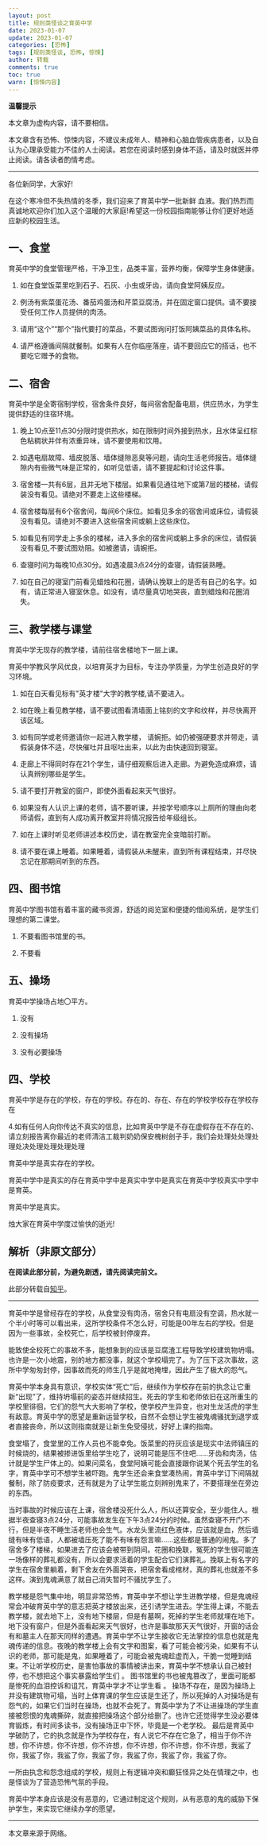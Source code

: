 ```yaml
---
layout: post
title: 规则类怪谈之育英中学
date: 2023-01-07
update: 2023-01-07
categories: [恐怖]
tags: [规则类怪谈, 恐怖, 惊悚]
author: 转载
comments: true
toc: true
warn: [惊悚内容]
---
```


**温馨提示**

本文章为虚构内容，请不要相信。

本文章含有恐怖、惊悚内容，不建议未成年人、精神和心脑血管疾病患者，以及自认为心理承受能力不佳的人士阅读。若您在阅读时感到身体不适，请及时就医并停止阅读。请各读者酌情考虑。

<!-- more -->

---

各位新同学，大家好!

在这个寒冷但不失热情的冬季，我们迎来了育英中学一批新鲜 血液。我们热烈而真诚地欢迎你们加入这个温暖的大家庭!希望这一份校园指南能够让你们更好地适应新的校园生活。

## 一、食堂

育英中学的食堂管理严格，干净卫生，品类丰富，营养均衡，保障学生身体健康。

1. 如在食堂饭菜里吃到石子、石灰、小虫或牙齿，请向食堂阿姨反应。

2. 例汤有紫菜蛋花汤、番茄鸡蛋汤和芹菜豆腐汤，并在固定窗口提供。请不要接受任何工作人员提供的肉汤。

3. 请用“这个”“那个”指代要打的菜品，不要试图询问打饭阿姨菜品的具体名称。

4. 请严格遵循间隔就餐制。如果有人在你临座落座，请不要回应它的搭话，也不要吃它赠予的食物。

## 二、宿舍

育英中学是全寄宿制学校，宿舍条件良好，每间宿舍配备电扇，供应热水，为学生提供舒适的住宿环境。

1. 晚上10点至11点30分限时提供热水，如在限制时间外接到热水，且水体呈红棕色粘稠状并伴有浓重异味，请不要使用和饮用。

2. 如遇电扇故障、墙皮脱落、墙体缝隙恶臭等问题，请向生活老师报告。墙体缝隙内有些微气味是正常的，如听见低语，请不要提起和讨论这件事。

3. 宿舍楼一共有6层，且并无地下楼层。如果看见通往地下或第7层的楼梯，请假装没有看见。请绝对不要走上这些楼梯。

4. 宿舍楼每层有6个宿舍间，每间6个床位。如看见多余的宿舍间或床位，请假装没有看见。请绝对不要进入这些宿舍间或躺上这些床位。

5. 如看见有同学走上多余的楼梯，进入多余的宿舍间或躺上多余的床位，请假装没有看见,不要试图劝阻。如被邀请，请婉拒。

6. 查寝时间为每晚10点30分。如遇凌晨3点24分的查寝，请假装熟睡。

7. 如在自己的寝室门前看见蜡烛和花圈，请确认挽联上的是否有自己的名字。如有，请正常进入寝室休息。如没有，请尽量真切地哭丧，直到蜡烛和花圈消失。

## 三、教学楼与课堂

育英中学无现存的教学楼，请前往宿舍楼地下一层上课。

育英中学教风学风优良，以培育英才为目标，专注办学质量，为学生创造良好的学习环境。

1. 如在白天看见标有"英才楼"大字的教学楼,请不要进入。

2. 如在晚上看见教学楼，请不要试图看清墙面上铭刻的文字和纹样，并尽快离开该区域。

3. 如有同学或老师邀请你一起进入教学楼， 请婉拒。如仍被强硬要求并带走，请假装身体不适，尽快催吐并且呕吐出来，以此为由快速回到寝室。

4. 走廊上不得同时存在21个学生，请仔细观察后进入走廊。为避免造成麻烦，请认真辨别哪些是学生。

5. 请不要打开教室的窗户，即使外面看起来天气很好。

6. 如果没有人认识上课的老师，请不要听课，并按学号顺序以上厕所的理由向老师请假，直到有人成功离开教室并将情况报告给年级组长。

7. 如在上课时听见老师讲述本校历史，请在教室完全变暗前打断。

8. 请不要在课上睡着。如果睡着，请假装从未醒来，直到所有课程结束，并尽快忘记在那期间听到的东西。

## 四、图书馆

育英中学图书馆有着丰富的藏书资源，舒适的阅览室和便捷的借阅系统，是学生们理想的第二课堂。

1. 不要看图书馆里的书。

2. 不要看

## 五、操场

育英中学操场占地〇平方。

1. 没有

2. 没有操场

3. 没有必要操场

## 四、学校

育英中学是存在的学校，存在的学校。存在的、存在、存在的学校学校存在学校存在

4.如有任何人向你传达不真实的信息，比如育英中学是不存在虚假存在不存在的、请立刻报告离你最近的老师清洁工裁判奶奶保安槐树刽子手，我们会处理处处理处理处决处理处理处理处理

育英中学是真实存在的学校。

育英中学中是真实的存在育英中学中是真实中学中是真实在育英中学校真实中学中是育英。

育英中学是真实。

烛大家在育英中学度过愉快的逝光! 

## 解析（非原文部分）

**在阅读此部分前，为避免剧透，请先阅读完前文。**

此部分转载自[知乎](https://www.zhihu.com/question/502452506/answer/2249897750)。

---

育英中学是曾经存在的学校，从食堂没有肉汤，宿舍只有电扇没有空调，热水就一个半小时等可以看出来，这所学校条件不怎么好，可能是00年左右的学校。但是因为一些事故，全校死亡，后学校被封停废弃。

能致使全校死亡的事故不多，能想象到的应该是豆腐渣工程导致学校建筑物坍塌。也许是一次小地震，别的地方都没事，就这个学校塌完了。为了压下这次事故，这所中学匆匆封停，因事故而死的师生几乎是就地掩埋，因此产生了极大的怨气。

育英中学本身具有意识，学校实体“死亡”后，继续作为学校存在前的执念让它重新“出现”了，维持坍塌前的姿态并继续招生。死去的学生和老师依旧在这所重生的学校里徘徊，它们的怨气大大影响了学校，使学校产生异变，也对生龙活虎的学生有敌意。育英中学的愿望是重新运营学校，自然不会想让学生被鬼魂骚扰到退学或者直接丧命，所以这则指南就是让新生免受侵扰，好好上课的指南。

食堂塌了，食堂里的工作人员也不能幸免。饭菜里的符灰应该是现实中法师镇压的时候烧的，结果被掺进饭里给学生吃了，说明可能是压不住吧……牙齿和肉汤，估计就是学生尸体上的。如果问菜名，食堂阿姨可能会直接跟你说某个死去学生的名字，育英中学可不想学生被吓跑。鬼学生还会来食堂凑热闹，育英中学订下间隔就餐制，除了防疫要求，还有就是为了让学生能立刻辨别鬼来了，不要搭理坐在旁边的东西。

当时事故的时候应该在上课，宿舍楼没死什么人，所以还算安全，至少能住人。根据半夜查寝3点24分，可能事故发生在下午3点24分的时候。虽然查寝不开门不行，但是半夜不睡生活老师也会生气。水龙头里流红色液体，应该就是血，然后墙缝有味有低语，人都被墙压死了能不有味有怨言嘛……这些都是普通的闹鬼。多了宿舍多了楼梯，如果进去了应该会被带到阴间。花圈和挽联，冤死的学生很可能连一场像样的葬礼都没有，所以会要求活着的学生配合它们演葬礼。挽联上有名字的学生在宿舍里躺着，剩下舍友在外面哭丧，把宿舍看成棺材，真的葬礼也就差不多这样。演到鬼魂满意了就自己消失暂时不骚扰学生了。

教学楼是怨气集中地，明显非常恐怖，育英中学不想让学生进教学楼，但是鬼魂经常会冲破育英中学的意志把英才楼放出来，还引诱学生进去。学生得上课，不能去教学楼，就去地下上，没有地下楼层，但是有墓啊，死掉的学生老师就埋在地下。地下没有窗户，但是外面看起来天气很好，也许是事故那天天气很好，开窗的话会有和墓主人在那天同样的遭遇。育英中学不让学生接收它无法掌控的信息也就是鬼魂传递的信息。夜晚的教学楼上会有文字和图案，看了可能会被污染，如果有不认识的老师，那可能是鬼，如果睡着了，可能会被鬼魂趁虚而入，干脆一觉睡到结束。不让听学校历史，是害怕事故的事情被讲出来，育英中学不想承认自己被封停，也不想把这个事实暴露给学生们 。
图书馆里的书也被鬼篡改了，里面可能都是惨死的血泪控诉和诅咒，育英中学才不让学生看 。
操场不存在，是因为操场上并没有建筑物可塌，当时上体育课的学生应该是生还了，所以死掉的人对操场是有怨气的，如果它们当时在操场，也就不会死了。育英中学为了不让进操场的学生直接被怨恨的鬼魂撕碎，就直接把操场这个部分给删了。也许它还觉得学生没必要体育锻炼，有时间多读书，没有操场正中下怀，毕竟是一个老学校。
最后是育英中学破防了，它的执念就是作为学校存在，有人说它不存在它急了，相当于你不许想，你不许想，你不许想，你不许想，你不许想，你不许想，你不许想，我鲨了你，我鲨了你，我鲨了你，我鲨了你，我鲨了你，我鲨了你，我鲨了你。

一所由执念和怨念组成的学校，规则上有逻辑冲突和癫狂怪异之处在情理之中，也是怪谈为了营造恐怖气氛的手段。

育英中学本身应该是没有恶意的，它通过制定这个规则，从有恶意的鬼的威胁下保护学生，来实现它继续办学的愿望。

---

本文章来源于网络。
